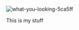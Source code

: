 

![what-you-looking-5ca5ff](https://user-images.githubusercontent.com/85143283/209543072-980c8635-68f6-49dd-ab75-ff6bfefbb657.jpg)

This is my stuff
